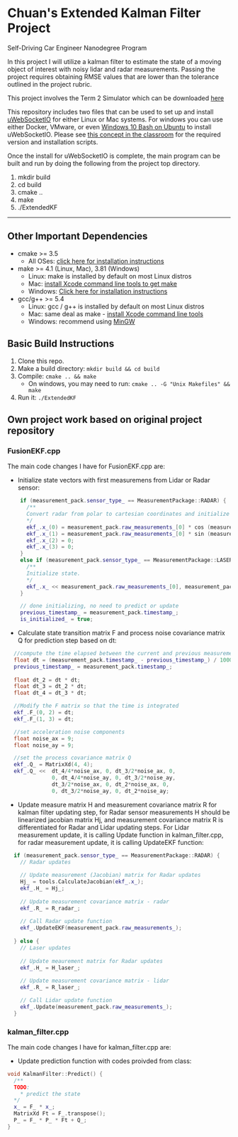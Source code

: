 # Chuan's Extended Kalman Filter Project
Self-Driving Car Engineer Nanodegree Program

In this project I will utilize a kalman filter to estimate the state of a moving object of interest with noisy lidar and radar measurements. Passing the project requires obtaining RMSE values that are lower than the tolerance outlined in the project rubric. 

This project involves the Term 2 Simulator which can be downloaded [here](https://github.com/udacity/self-driving-car-sim/releases)

This repository includes two files that can be used to set up and install [uWebSocketIO](https://github.com/uWebSockets/uWebSockets) for either Linux or Mac systems. For windows you can use either Docker, VMware, or even [Windows 10 Bash on Ubuntu](https://www.howtogeek.com/249966/how-to-install-and-use-the-linux-bash-shell-on-windows-10/) to install uWebSocketIO. Please see [this concept in the classroom](https://classroom.udacity.com/nanodegrees/nd013/parts/40f38239-66b6-46ec-ae68-03afd8a601c8/modules/0949fca6-b379-42af-a919-ee50aa304e6a/lessons/f758c44c-5e40-4e01-93b5-1a82aa4e044f/concepts/16cf4a78-4fc7-49e1-8621-3450ca938b77) for the required version and installation scripts.

Once the install for uWebSocketIO is complete, the main program can be built and run by doing the following from the project top directory.

1. mkdir build
2. cd build
3. cmake ..
4. make
5. ./ExtendedKF

---

## Other Important Dependencies

* cmake >= 3.5
  * All OSes: [click here for installation instructions](https://cmake.org/install/)
* make >= 4.1 (Linux, Mac), 3.81 (Windows)
  * Linux: make is installed by default on most Linux distros
  * Mac: [install Xcode command line tools to get make](https://developer.apple.com/xcode/features/)
  * Windows: [Click here for installation instructions](http://gnuwin32.sourceforge.net/packages/make.htm)
* gcc/g++ >= 5.4
  * Linux: gcc / g++ is installed by default on most Linux distros
  * Mac: same deal as make - [install Xcode command line tools](https://developer.apple.com/xcode/features/)
  * Windows: recommend using [MinGW](http://www.mingw.org/)

## Basic Build Instructions

1. Clone this repo.
2. Make a build directory: `mkdir build && cd build`
3. Compile: `cmake .. && make` 
   * On windows, you may need to run: `cmake .. -G "Unix Makefiles" && make`
4. Run it: `./ExtendedKF `

## Own project work based on original project repository
### FusionEKF.cpp
The main code changes I have for FusionEKF.cpp are:
* Initialize state vectors with first measuremens from Lidar or Radar sensor:
```c++
    if (measurement_pack.sensor_type_ == MeasurementPackage::RADAR) {
      /**
      Convert radar from polar to cartesian coordinates and initialize state.
      */
      ekf_.x_(0) = measurement_pack.raw_measurements_[0] * cos (measurement_pack.raw_measurements_[1]);
      ekf_.x_(1) = measurement_pack.raw_measurements_[0] * sin (measurement_pack.raw_measurements_[1]);
      ekf_.x_(2) = 0;
      ekf_.x_(3) = 0;
    }
    else if (measurement_pack.sensor_type_ == MeasurementPackage::LASER) {
      /**
      Initialize state.
      */
      ekf_.x_ << measurement_pack.raw_measurements_[0], measurement_pack.raw_measurements_[1], 0, 0;
    }

    // done initializing, no need to predict or update
    previous_timestamp_ = measurement_pack.timestamp_;
    is_initialized_ = true;
```
* Calculate state transition matrix F and process noise covariance matrix Q for prediction step based on dt:
```C++
  //compute the time elapsed between the current and previous measurements
  float dt = (measurement_pack.timestamp_ - previous_timestamp_) / 1000000.0;	//dt - expressed in seconds
  previous_timestamp_ = measurement_pack.timestamp_;
  
  float dt_2 = dt * dt;
  float dt_3 = dt_2 * dt;
  float dt_4 = dt_3 * dt;  

  //Modify the F matrix so that the time is integrated
  ekf_.F_(0, 2) = dt;
  ekf_.F_(1, 3) = dt;

  //set acceleration noise components
  float noise_ax = 9;
  float noise_ay = 9;

  //set the process covariance matrix Q
  ekf_.Q_ = MatrixXd(4, 4);
  ekf_.Q_ <<  dt_4/4*noise_ax, 0, dt_3/2*noise_ax, 0,
			  0, dt_4/4*noise_ay, 0, dt_3/2*noise_ay,
			  dt_3/2*noise_ax, 0, dt_2*noise_ax, 0,
			  0, dt_3/2*noise_ay, 0, dt_2*noise_ay;
```
* Update measure matrix H and measurement covariance matrix R for kalman filter updating step, for Radar sensor measurements H should be linearized jacobian matrix Hj, and measurement covariance matrix R is differentiated for Radar and Lidar updating steps. For Lidar measurement update, it is calling Update function in kalman_filter.cpp, for radar measurement update, it is calling UpdateEKF function:
```c++
  if (measurement_pack.sensor_type_ == MeasurementPackage::RADAR) {
    // Radar updates
    
    // Update measurement (Jacobian) matrix for Radar updates
    Hj_ = tools.CalculateJacobian(ekf_.x_);
    ekf_.H_ = Hj_;
    
    // Update measurement covariance matrix - radar
    ekf_.R_ = R_radar_;
    
    // Call Radar update function
    ekf_.UpdateEKF(measurement_pack.raw_measurements_);
    
  } else {
    // Laser updates
    
    // Update meaurement matrix for Radar updates
    ekf_.H_ = H_laser_;
    
    // Update measurement covariance matrix - lidar
    ekf_.R_ = R_laser_;

    // Call Lidar update function
    ekf_.Update(measurement_pack.raw_measurements_);
  }
```
### kalman_filter.cpp
The main code changes I have for kalman_filter.cpp are:
* Update prediction function with codes proivded from class:
```c++
void KalmanFilter::Predict() {
  /**
  TODO:
    * predict the state
  */
  x_ = F_ * x_;
  MatrixXd Ft = F_.transpose();
  P_ = F_ * P_ * Ft + Q_;
}
```
